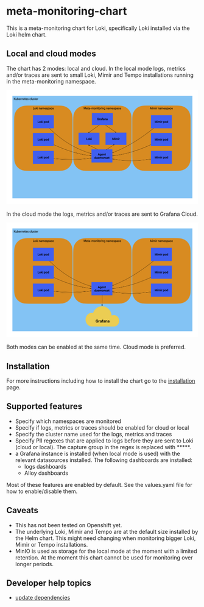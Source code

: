 # meta-monitoring-chart

This is a meta-monitoring chart for Loki, specifically Loki installed via the Loki helm chart.

## Local and cloud modes

The chart has 2 modes: local and cloud. In the local mode logs, metrics and/or traces are sent
to small Loki, Mimir and Tempo installations running in the meta-monitoring namespace.

![local mode](docs/images/Meta%20monitoring%20local.png)

In the cloud mode the logs, metrics and/or traces are sent to Grafana Cloud.

![cloud mode](docs/images/Meta%20monitoring%20cloud.png)

Both modes can be enabled at the same time. Cloud mode is preferred.

## Installation

For more instructions including how to install the chart go to the [installation](docs/installation.md) page.

## Supported features

- Specify which namespaces are monitored
- Specify if logs, metrics or traces should be enabled for cloud or local
- Specify the cluster name used for the logs, metrics and traces
- Specify PII regexes that are applied to logs before they are sent to Loki (cloud or local). The capture group in the regex is replaced with *****.
- a Grafana instance is installed (when local mode is used) with the relevant datasources installed. The following dashboards are installed:
  - logs dashboards
  - Alloy dashboards

Most of these features are enabled by default. See the values.yaml file for how to enable/disable them.

## Caveats

- This has not been tested on Openshift yet.
- The underlying Loki, Mimir and Tempo are at the default size installed by the Helm chart. This might need changing when monitoring bigger Loki, Mimir or Tempo installations.
- MinIO is used as storage for the local mode at the moment with a limited retention. At the moment this chart cannot be used for monitoring over longer periods.

## Developer help topics

- [update dependencies](docs/dev_update_dependencies.md)